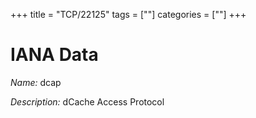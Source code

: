 +++
title = "TCP/22125"
tags = [""]
categories = [""]
+++

# IANA Data

_Name:_ dcap

_Description:_ dCache Access Protocol

